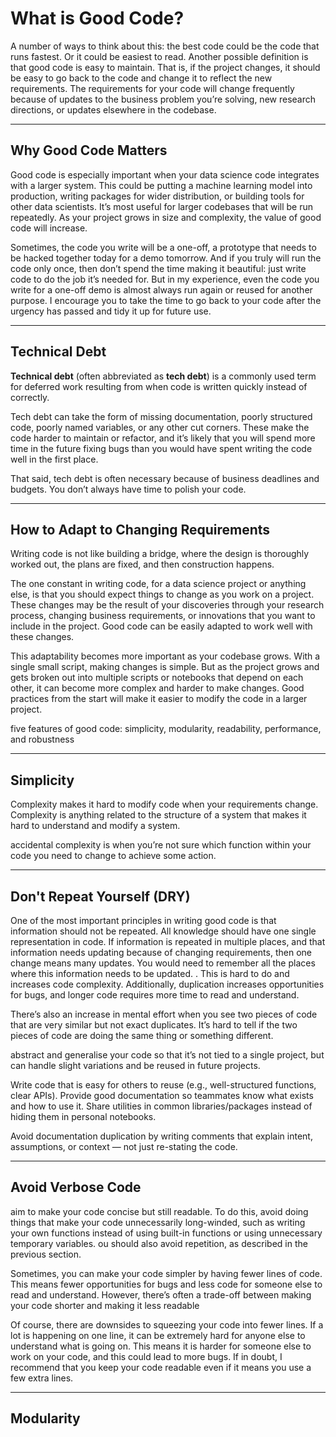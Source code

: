 # What is Good Code?

A number of ways to think about this: the best code could be the code that runs fastest. Or it
could be easiest to read. Another possible definition is that good code is easy to maintain.
That is, if the project changes, it should be easy to go back to the code and change it to
reflect the new requirements. The requirements for your code will change frequently
because of updates to the business problem you’re solving, new research directions, or
updates elsewhere in the codebase.

---

## Why Good Code Matters

Good code is especially important when your data science code integrates with a larger
system. This could be putting a machine learning model into production, writing packages
for wider distribution, or building tools for other data scientists. It’s most useful for larger
codebases that will be run repeatedly. As your project grows in size and complexity, the
value of good code will increase.  

Sometimes, the code you write will be a one-off, a prototype that needs to be hacked
together today for a demo tomorrow. And if you truly will run the code only once, then don’t
spend the time making it beautiful: just write code to do the job it’s needed for. But in my
experience, even the code you write for a one-off demo is almost always run again or reused
for another purpose. I encourage you to take the time to go back to your code after the
urgency has passed and tidy it up for future use.

---

## Technical Debt

**Technical debt** (often abbreviated as **tech debt**) is a commonly used term for deferred work resulting from
when code is written quickly instead of correctly.  

Tech debt can take the form of missing documentation,
poorly structured code, poorly named variables, or any other cut corners. These make the code harder to maintain or refactor, and it’s likely that you will spend more time in the future fixing bugs than you would
have spent writing the code well in the first place.  

That said, tech debt is often necessary because of
business deadlines and budgets. You don’t always have time to polish your code.

---

## How to Adapt to Changing Requirements

Writing code is not like building a bridge, where the design is thoroughly worked out, the
plans are fixed, and then construction happens.  

The one constant in writing code, for a data science project or anything else, is that you should expect things to change as you work on a project. These changes may be the result of your discoveries through your research
process, changing business requirements, or innovations that you want to include in the
project. Good code can be easily adapted to work well with these changes.  

This adaptability becomes more important as your codebase grows. With a single small
script, making changes is simple. But as the project grows and gets broken out into multiple
scripts or notebooks that depend on each other, it can become more complex and harder to
make changes. Good practices from the start will make it easier to modify the code in a
larger project.

five features of good code: simplicity, modularity, readability, performance, and robustness

---
## Simplicity

Complexity makes it hard to modify code when your requirements change. Complexity is anything related to the structure of a system that makes it hard to understand and modify a system.

accidental complexity is when you’re not sure which function within your code you need to change to achieve some action.

---
## Don't Repeat Yourself (DRY)

One of the most important principles in writing good code is that information should not be
repeated. All knowledge should have one single representation in code. If information is
repeated in multiple places, and that information needs updating because of changing
requirements, then one change means many updates. You would need to remember all the
places where this information needs to be updated. . This is hard to do and increases code
complexity. Additionally, duplication increases opportunities for bugs, and longer code
requires more time to read and understand.

There’s also an increase in mental effort when you see two pieces of code that are very
similar but not exact duplicates. It’s hard to tell if the two pieces of code are doing the same thing or something different.

abstract and generalise your code so that it’s not tied to a single project, but can handle slight variations and be reused in future projects.

Write code that is easy for others to reuse (e.g., well-structured functions, clear APIs). Provide good documentation so teammates know what exists and how to use it. Share utilities in common libraries/packages instead of hiding them in personal notebooks.

Avoid documentation duplication by writing comments that explain intent, assumptions, or context — not just re-stating the code.

---
## Avoid Verbose Code

aim to make your code concise but still readable.  To do this, avoid
doing things that make your code unnecessarily long-winded, such as writing your own
functions instead of using built-in functions or using unnecessary temporary variables. ou
should also avoid repetition, as described in the previous section.

Sometimes, you can make your code simpler by having fewer lines of code. This means
fewer opportunities for bugs and less code for someone else to read and understand. However, there’s often a trade-off between making your code shorter and making it less
readable

Of course, there are downsides to squeezing your code into fewer lines. If a lot is happening
on one line, it can be extremely hard for anyone else to understand what is going on. This
means it is harder for someone else to work on your code, and this could lead to more bugs.
If in doubt, I recommend that you keep your code readable even if it means you use a few
extra lines.

------------
## Modularity











